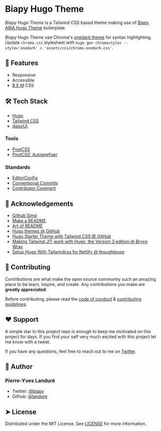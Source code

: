 # Biapy Hugo Theme

_Biapy Hugo Theme_ is a Tailwind CSS based theme making use of
[Biapy ARIA Hugo Theme](https://github.com:biapy/biapy-aria-hugo-theme)
boilerplate.

_Biapy Hugo Theme_ use Chroma's [onedark theme](https://xyproto.github.io/splash/docs/onedark.html)
for syntax highlighting. Update `chroma.css` stylesheet with
`hugo gen chromastyles --style='onedark' > 'assets/css/chroma-onedark.css'`.

## 🧐 Features

- Responsive
- Accessible
- [B E M](https://bem.info/) CSS

## 🛠️ Tech Stack

- [Hugo](https://gohugo.io/)
- [Tailwind CSS](https://tailwindcss.com/)
- [daisyUI](https://daisyui.com/).

### Tools

- [PostCSS](https://postcss.org/)
- [PostCSS' Autoprefixer](https://github.com/postcss/autoprefixer)

### Standards

- [EditorConfig](https://editorconfig.org/)
- [Conventional Commits](https://www.conventionalcommits.org/)
- [Contributor Covenant](https://www.contributor-covenant.org/)

<!--
## 🛠️ Install Dependencies

```bash
npm install package-name
```
-->

## 🙇 Acknowledgements

- [Github Simp](https://readmi.xyz/)
- [Make a README](https://www.makeareadme.com/).
- [Art of README](https://github.com/hackergrrl/art-of-readme)
- [Hugo themes @ GitHub](https://github.com/gohugoio/hugoThemesSiteBuilder)
- [Hugo Starter Theme with Tailwind CSS @ GitHub](https://github.com/dirkolbrich/hugo-tailwindcss-starter-theme)
- [Making Tailwind JIT work with Hugo, the Version 3 edition @ Bryce Wray](https://www.brycewray.com/posts/2022/03/making-tailwind-jit-work-hugo-version-3-edition/)
- [Setup Hugo With Tailwindcss for Netlify @ thoughtexpo](https://thoughtexpo.com/setup-hugo-with-tailwindcss-for-netlify/)

## 🍰 Contributing

Contributions are what make the open source community such an amazing place to
be learn, inspire, and create. Any contributions you make are
**greatly appreciated**.

Before contributing, please read the [code of conduct](CODE_OF_CONDUCT.md)
& [contributing guidelines](CONTRIBUTING.md).

## ❤️ Support

A simple star to this project repo is enough to keep me motivated on this
project for days. If you find your self very much excited with this project
let me know with a tweet.

If you have any questions, feel free to reach out to me on
[Twitter](https://twitter.com/biapy).

## 🙇 Author

### Pierre-Yves Landuré

- Twitter: [@biapy](https://twitter.com/biapy)
- Github: [@landure](https://github.com/landure)

## ➤ License

Distributed under the MIT License. See [LICENSE](LICENSE) for more information.
